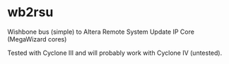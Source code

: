 # wb2rsu
Wishbone bus (simple) to Altera Remote System Update IP Core (MegaWizard cores)

Tested with Cyclone III and will probably work with Cyclone IV (untested).  

